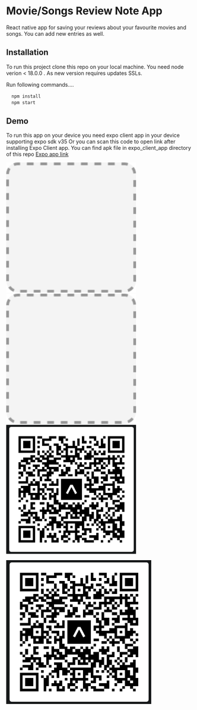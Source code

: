 
# Movie/Songs Review Note App

React native app for saving your reviews about your favourite movies and songs. You can add new entries as well.


## Installation

To run this project clone this repo on your local machine. You need node verion < 18.0.0 . As new version requires updates SSLs.

Run following commands....
```bash
  npm install
  npm start
```


## Demo
To run this app on your device you need expo client app in your device supporting expo sdk v35 Or you can scan this code to open link after installing Expo Client app.
You can find apk file in expo_client_app directory of this repo
[Expo app link](exp://exp.host/@anmolagrawal/ReviewHub?release-channel=default)





 <img src="./assets/icon.png" width="350" title="hover text">
 <img src="assets/icon.png" width="350" title="hover text">
 <img src="QR.png" width="350" title="hover text">
 

![QR](./QR.png)

